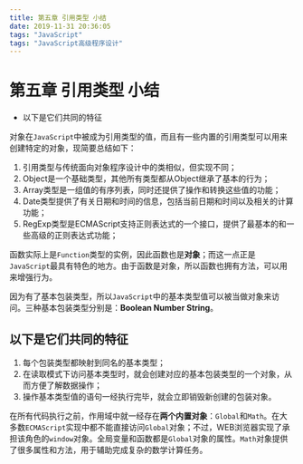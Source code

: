 ```yaml
---
title: 第五章 引用类型 小结
date: 2019-11-31 20:36:05
tags: "JavaScript"
tags: "JavaScript高级程序设计"
---
```


# 第五章 引用类型 小结

- 以下是它们共同的特征

​ 对象在`JavaScript`中被成为引用类型的值，而且有一些内置的引用类型可以用来创建特定的对象，现简要总结如下：

1. 引用类型与传统面向对象程序设计中的类相似，但实现不同；
2. Object是一个基础类型，其他所有类型都从Object继承了基本的行为；
3. Array类型是一组值的有序列表，同时还提供了操作和转换这些值的功能；
4. Date类型提供了有关日期和时间的信息，包括当前日期和时间以及相关的计算功能；
5. RegExp类型是ECMAScript支持正则表达式的一个接口，提供了最基本的和一些高级的正则表达式功能；

​ 函数实际上是`Function`类型的实例，因此函数也是**对象**；而这一点正是`JavaScript`最具有特色的地方。由于函数是对象，所以函数也拥有方法，可以用来增强行为。

​ 因为有了基本包装类型，所以`JavaScript`中的基本类型值可以被当做对象来访问。三种基本包装类型分别是：**Boolean Number String**。

## 以下是它们共同的特征

1. 每个包装类型都映射到同名的基本类型；
2. 在读取模式下访问基本类型时，就会创建对应的基本包装类型的一个对象，从而方便了解数据操作；
3. 操作基本类型值的语句一经执行完毕，就会立即销毁新创建的包装对象。

在所有代码执行之前，作用域中就一经存在**两个内置对象**：`Global`和`Math`。在大多数`ECMAScript`实现中都不能直接访问`Global`对象；不过，WEB浏览器实现了承担该角色的`window`对象。全局变量和函数都是`Global`对象的属性。`Math`对象提供了很多属性和方法，用于辅助完成复杂的数学计算任务。